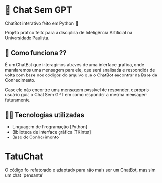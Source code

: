 # 🤖 Chat Sem GPT 

ChatBot interativo feito em Python. 🐍

Projeto prático feito para a disciplina de Inteligência Artificial na Universidade Paulista.

## 🤔 Como funciona ??

É um ChatBot que interagimos através de uma interface gráfica, onde mandaremos 
uma mensagem para ele, que será analisada e respondida de volta com base nos códigos do arquivo 
que o ChatBot encontrar na Base de Conhecimento. 

Caso ele não encontre uma mensagem possível de responder, o próprio usuário 
guia o Chat Sem GPT em como responder a mesma mensagem futuramente.

## 👨‍💻 Tecnologias utilizadas

- Linguagem de Programação [Python]
- Biblioteca de interface gráfica [TKinter]
- Base de Conhecimento

# TatuChat

O código foi refatorado e adaptado para não mais ser um ChatBot, mas sim um chat 'pensante'

